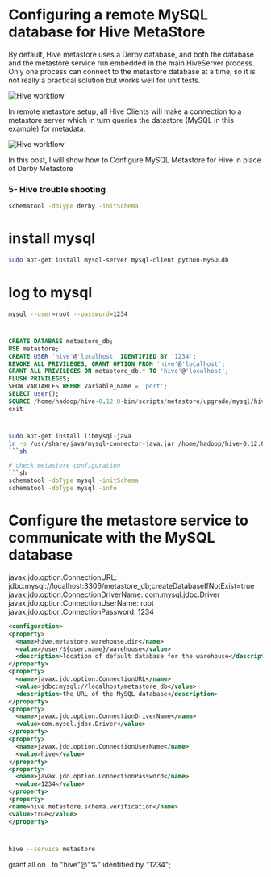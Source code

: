 # Configuring a remote MySQL database for Hive MetaStore

By default, Hive metastore uses a Derby database, and both the database and the metastore service run embedded in the main HiveServer process. Only one process can connect to the metastore database at a time, so it is not really a practical solution but works well for unit tests.

![Hive workflow](https://github.com/gamboabdoulraoufou/hadoop-Hive/blob/master/img/hive_workflow.PNG)

In remote metastore setup, all Hive Clients will make a connection to a metastore server which in turn queries the datastore (MySQL in this example) for metadata.

![Hive workflow](https://github.com/gamboabdoulraoufou/hadoop-Hive/blob/master/img/hive_workflow.PNG)


In this post, I will show how to Configure MySQL Metastore for Hive in place of Derby Metastore

### 5- Hive trouble shooting
```sh
schematool -dbType derby -initSchema
```

# install mysql
```sh
sudo apt-get install mysql-server mysql-client python-MySQLdb
```

# log to mysql
```sh
mysql --user=root --password=1234
```

# 
```sql
CREATE DATABASE metastore_db;
USE metastore;
CREATE USER 'hive'@'localhost' IDENTIFIED BY '1234';
REVOKE ALL PRIVILEGES, GRANT OPTION FROM 'hive'@'localhost';
GRANT ALL PRIVILEGES ON metastore_db.* TO 'hive'@'localhost';
FLUSH PRIVILEGES;
SHOW VARIABLES WHERE Variable_name = 'port';
SELECT user();
SOURCE /home/hadoop/hive-0.12.0-bin/scripts/metastore/upgrade/mysql/hive-schema-0.12.0.mysql.sql;
exit
```

# 
```sh
sudo apt-get install libmysql-java
ln -s /usr/share/java/mysql-connector-java.jar /home/hadoop/hive-0.12.0-bin/lib/mysql-connector-java.jar
```sh

# check metastore configuration
```sh
schematool -dbType mysql -initSchema
schematool -dbType mysql -info
```

# Configure the metastore service to communicate with the MySQL database
javax.jdo.option.ConnectionURL: jdbc:mysql://localhost:3306/metastore_db;createDatabaseIfNotExist=true
javax.jdo.option.ConnectionDriverName: com.mysql.jdbc.Driver
javax.jdo.option.ConnectionUserName: root
javax.jdo.option.ConnectionPassword: 1234

```xml
<configuration>
<property>
  <name>hive.metastore.warehouse.dir</name>
  <value>/user/${user.name}/warehouse</value>
  <description>location of default database for the warehouse</description>
</property>
<property>
  <name>javax.jdo.option.ConnectionURL</name>
  <value>jdbc:mysql://localhost/metastore_db</value>
  <description>the URL of the MySQL database</description>
</property>
<property>
  <name>javax.jdo.option.ConnectionDriverName</name>
  <value>com.mysql.jdbc.Driver</value>
</property>
<property>
  <name>javax.jdo.option.ConnectionUserName</name>
  <value>hive</value>
</property>
<property>
  <name>javax.jdo.option.ConnectionPassword</name>
  <value>1234</value>
</property>
<property>
<name>hive.metastore.schema.verification</name>
<value>true</value>
</property>

```

# 
```sh
hive --service metastore
```
grant all on *.* to "hive"@"%" identified by "1234";
